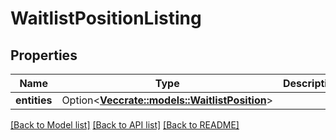 # WaitlistPositionListing

## Properties

Name | Type | Description | Notes
------------ | ------------- | ------------- | -------------
**entities** | Option<[**Vec<crate::models::WaitlistPosition>**](WaitlistPosition.md)> |  | [optional]

[[Back to Model list]](../README.md#documentation-for-models) [[Back to API list]](../README.md#documentation-for-api-endpoints) [[Back to README]](../README.md)


